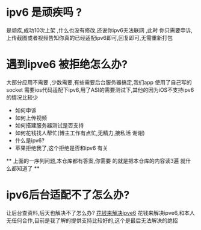 # ipv6 是顽疾吗 ?
是顽疾,成功10次上架  ,什么也没有修改,还说你ipv6无法联网 ,此时 你只需要申诉,上传截图或者视频告知你真的已经适配ipv6即可,回复即可,无需重新打包

# 遇到ipve6 被拒绝怎么办?
大部分应用不需要 ,少数需要,有些需要后台服务器搞定,我们app 使用了自己写的socket 需要ios代码适配下ipv6,用了ASI的需要测试下,其他的因为iOS不支持ipv6 的情况比较少
-  如何申诉
-  如何上传视频 
-  如何搭建服务器测试是否支持
-  如何花钱找人帮忙(博主工作有点忙,无精力,接私活 谢谢)
-  什么是ipv6?
-  苹果拒绝我了,这个拒绝是否和ipv6 有关

** 上面的一序列问题,本仓库都有答案,你需要 的就是把本仓库的内容读3遍 就什么都知道了  **

# ipv6后台适配不了怎么办?
让后台查资料,后天也解决不了怎么办? [花钱来解决ipve6](https://github.com/wg689/Solve-App-Store-Review-Problem/blob/master/ipv6.md#q三实在搞不定ipv6怎么办对ipv6无计可适的时候可以考虑)
花钱来解决ipve6,和本人无任何合作,目前是我了解的提供支持比较好的,这个是最后无法解决的绝招

